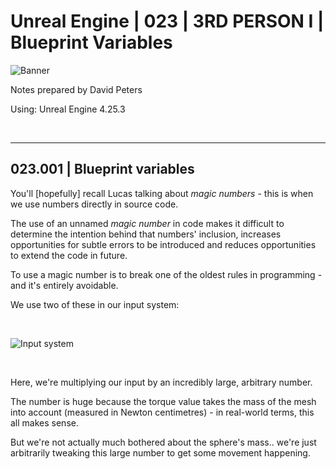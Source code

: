# Unreal Engine | 023 | 3RD PERSON I | Blueprint Variables

![Banner](https://user-images.githubusercontent.com/36719180/93958681-1a422980-fdab-11ea-8c2b-e665e08294da.png)


Notes prepared by David Peters

Using: Unreal Engine 4.25.3 

<br>

---

## 023.001 | Blueprint variables

You'll [hopefully] recall Lucas talking about *magic numbers* - this is when we use numbers directly in source code.

The use of an unnamed *magic number* in code makes it difficult to determine the intention behind that numbers' inclusion, increases opportunities for subtle errors to be introduced and reduces opportunities to extend the code in future.

To use a magic number is to break one of the oldest rules in programming - and it's entirely avoidable.

We use two of these in our input system:

<br>

![Input system](https://user-images.githubusercontent.com/36719180/95700303-34cd3b80-0ca3-11eb-9219-324ea61b17c8.png)

<br>

Here, we're multiplying our input by an incredibly large, arbitrary number.

The number is huge because the torque value takes the mass of the mesh into account (measured in Newton centimetres) - in real-world terms, this all makes sense. 

But we're not actually much bothered about the sphere's mass.. we're just arbitrarily tweaking this large number to get some movement happening.

